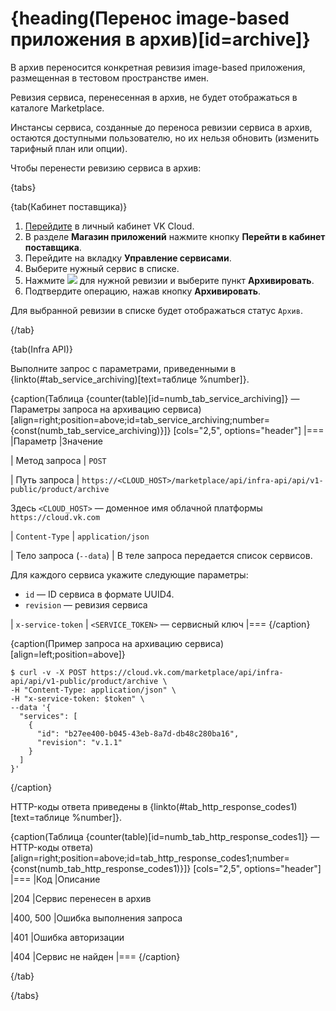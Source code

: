 # {heading(Перенос image-based приложения в архив)[id=archive]}

В архив переносится конкретная ревизия image-based приложения, размещенная в тестовом пространстве имен.

Ревизия сервиса, перенесенная в архив, не будет отображаться в каталоге Marketplace.

Инстансы сервиса, созданные до переноса ревизии сервиса в архив, остаются доступными пользователю, но их нельзя обновить (изменить тарифный план или опции).

Чтобы перенести ревизию сервиса в архив:

{tabs}

{tab(Кабинет поставщика)}

1. [Перейдите](https://msk.cloud.vk.com/app/) в личный кабинет VK Cloud.
1. В разделе **Магазин приложений** нажмите кнопку **Перейти в кабинет поставщика**.
1. Перейдите на вкладку **Управление сервисами**.
1. Выберите нужный сервис в списке.
1. Нажмите ![ ](/ru/assets/more-icon.svg "inline") для нужной ревизии и выберите пункт **Архивировать**.
1. Подтвердите операцию, нажав кнопку **Архивировать**.

Для выбранной ревизии в списке будет отображаться статус `Архив`.

{/tab}

{tab(Infra API)}

Выполните запрос с параметрами, приведенными в {linkto(#tab_service_archiving)[text=таблице %number]}.

{caption(Таблица {counter(table)[id=numb_tab_service_archiving]} — Параметры запроса на архивацию сервиса)[align=right;position=above;id=tab_service_archiving;number={const(numb_tab_service_archiving)}]}
[cols="2,5", options="header"]
|===
|Параметр
|Значение

|
Метод запроса
|
`POST`

|
Путь запроса
|
`https://<CLOUD_HOST>/marketplace/api/infra-api/api/v1-public/product/archive`

Здесь `<CLOUD_HOST>` — доменное имя облачной платформы `https://cloud.vk.com`

|
`Content-Type`
|
`application/json`

|
Тело запроса (`--data`)
|
В теле запроса передается список сервисов.

Для каждого сервиса укажите следующие параметры:

* `id` — ID сервиса в формате UUID4.
* `revision` — ревизия сервиса

|
`x-service-token`
|
`<SERVICE_TOKEN>` — сервисный ключ
|===
{/caption}

{caption(Пример запроса на архивацию сервиса)[align=left;position=above]}
```console
$ curl -v -X POST https://cloud.vk.com/marketplace/api/infra-api/api/v1-public/product/archive \
-H "Content-Type: application/json" \
-H "x-service-token: $token" \
--data '{
  "services": [
    {
      "id": "b27ee400-b045-43eb-8a7d-db48c280ba16",
      "revision": "v.1.1"
    }
  ]
}'
```
{/caption}

HTTP-коды ответа приведены в {linkto(#tab_http_response_codes1)[text=таблице %number]}.

{caption(Таблица {counter(table)[id=numb_tab_http_response_codes1]} — HTTP-коды ответа)[align=right;position=above;id=tab_http_response_codes1;number={const(numb_tab_http_response_codes1)}]}
[cols="2,5", options="header"]
|===
|Код
|Описание

|204
|Сервис перенесен в архив

|400, 500
|Ошибка выполнения запроса

|401
|Ошибка авторизации

|404
|Сервис не найден
|===
{/caption}

{/tab}

{/tabs}